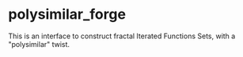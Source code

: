 # polysimilar_forge
This is an interface to construct fractal Iterated Functions Sets, with a "polysimilar" twist.
